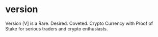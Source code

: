 version
=======

Version [V] is a Rare. Desired. Coveted. Crypto Currency with Proof of Stake for serious traders and crypto enthusiasts.
